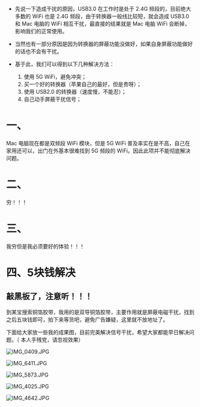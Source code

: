 - 先说一下造成干扰的原因，USB3.0 在工作时是处于 2.4G 频段的，目前绝大多数的 WiFi 也是 2.4G 频段，由于转换器一般线比较短，就会造成 USB3.0 和 Mac 电脑的 WiFi 相互干扰，最直接的结果就是 Mac 电脑 WiFi 会断掉，影响我们的正常使用。

- 当然也有一部分原因是因为转换器的屏蔽功能没做好，如果自身屏蔽功能做好的话也不会有干扰。

- 基于此，我们可以得到以下几种解决方法：

	1. 使用 5G WiFi，避免冲突；
	2. 买一个好的转换器（苹果自己的最好，但是贵呀）；
	3. 使用 USB2.0 的转换器（速度慢，不能忍）；
	4. 自己动手屏蔽干扰信号；

# 一、
Mac 电脑现在都是双频段 WiFi 模块，但是 5G WiFi 普及率实在是不高，自己在家用还可以，出门在外基本很难找到 5G 频段的 WiFi。因此此项并不能彻底解决问题。

# 二、
穷！！！

# 三、
我穷但是我必须要好的体验！！！

# 四、5块钱解决

## 敲黑板了，注意听！！！

到某宝搜索铜箔胶带，我用的是双导铜箔胶带，主要作用就是屏蔽电磁干扰，找到之后五块钱即可，拍下来等货吧，避免广告嫌疑，这里就不放地址了。

下面给大家放一些我的成果图，目前完美解决信号干扰，希望大家都能早日解决问题。（ 本人手残党，请忽视效果）

![IMG_0409.JPG](http://upload-images.jianshu.io/upload_images/2997426-63d19bf2a4b5487c.JPG?imageMogr2/auto-orient/strip%7CimageView2/2/w/1240)

![IMG_6411.JPG](http://upload-images.jianshu.io/upload_images/2997426-582f36e513939ea8.JPG?imageMogr2/auto-orient/strip%7CimageView2/2/w/1240)

![IMG_5873.JPG](http://upload-images.jianshu.io/upload_images/2997426-3509d613ceec4d43.JPG?imageMogr2/auto-orient/strip%7CimageView2/2/w/1240)

![IMG_4025.JPG](http://upload-images.jianshu.io/upload_images/2997426-671a462198b0dda1.JPG?imageMogr2/auto-orient/strip%7CimageView2/2/w/1240)

![IMG_4642.JPG](http://upload-images.jianshu.io/upload_images/2997426-5577a867b1771ed3.JPG?imageMogr2/auto-orient/strip%7CimageView2/2/w/1240)

